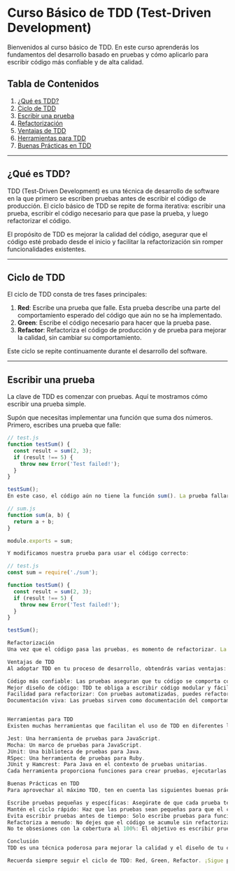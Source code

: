 # Curso Básico de TDD (Test-Driven Development)

Bienvenidos al curso básico de TDD. En este curso aprenderás los fundamentos del desarrollo basado en pruebas y cómo aplicarlo para escribir código más confiable y de alta calidad.

## Tabla de Contenidos

1. [¿Qué es TDD?](#qué-es-tdd)
2. [Ciclo de TDD](#ciclo-de-tdd)
3. [Escribir una prueba](#escribir-una-prueba)
4. [Refactorización](#refactorización)
5. [Ventajas de TDD](#ventajas-de-tdd)
6. [Herramientas para TDD](#herramientas-para-tdd)
7. [Buenas Prácticas en TDD](#buenas-prácticas-en-tdd)

---

## ¿Qué es TDD?

TDD (Test-Driven Development) es una técnica de desarrollo de software en la que primero se escriben pruebas antes de escribir el código de producción. El ciclo básico de TDD se repite de forma iterativa: escribir una prueba, escribir el código necesario para que pase la prueba, y luego refactorizar el código.

El propósito de TDD es mejorar la calidad del código, asegurar que el código esté probado desde el inicio y facilitar la refactorización sin romper funcionalidades existentes.

---

## Ciclo de TDD

El ciclo de TDD consta de tres fases principales:

1. **Red**: Escribe una prueba que falle. Esta prueba describe una parte del comportamiento esperado del código que aún no se ha implementado.
2. **Green**: Escribe el código necesario para hacer que la prueba pase.
3. **Refactor**: Refactoriza el código de producción y de prueba para mejorar la calidad, sin cambiar su comportamiento.

Este ciclo se repite continuamente durante el desarrollo del software.

---

## Escribir una prueba

La clave de TDD es comenzar con pruebas. Aquí te mostramos cómo escribir una prueba simple.

Supón que necesitas implementar una función que suma dos números. Primero, escribes una prueba que falle:

```javascript
// test.js
function testSum() {
  const result = sum(2, 3);
  if (result !== 5) {
    throw new Error('Test failed!');
  }
}

testSum();
En este caso, el código aún no tiene la función sum(). La prueba fallará porque sum() no está definida.

// sum.js
function sum(a, b) {
  return a + b;
}

module.exports = sum;

Y modificamos nuestra prueba para usar el código correcto:

// test.js
const sum = require('./sum');

function testSum() {
  const result = sum(2, 3);
  if (result !== 5) {
    throw new Error('Test failed!');
  }
}

testSum();

Refactorización
Una vez que el código pasa las pruebas, es momento de refactorizar. La refactorización es el proceso de mejorar el diseño del código sin cambiar su funcionalidad. En el ejemplo de la función sum(), podría no ser necesario refactorizar ya que el código es muy simple, pero en proyectos más grandes, este paso es crucial.

Ventajas de TDD
Al adoptar TDD en tu proceso de desarrollo, obtendrás varias ventajas:

Código más confiable: Las pruebas aseguran que tu código se comporta como se espera.
Mejor diseño de código: TDD te obliga a escribir código modular y fácil de probar.
Facilidad para refactorizar: Con pruebas automatizadas, puedes refactorizar el código con confianza, sabiendo que las pruebas asegurarán que no se rompa nada.
Documentación viva: Las pruebas sirven como documentación del comportamiento esperado del código.


Herramientas para TDD
Existen muchas herramientas que facilitan el uso de TDD en diferentes lenguajes de programación. Algunas de las más populares incluyen:

Jest: Una herramienta de pruebas para JavaScript.
Mocha: Un marco de pruebas para JavaScript.
JUnit: Una biblioteca de pruebas para Java.
RSpec: Una herramienta de pruebas para Ruby.
JUnit y Hamcrest: Para Java en el contexto de pruebas unitarias.
Cada herramienta proporciona funciones para crear pruebas, ejecutarlas y verificar los resultados.

Buenas Prácticas en TDD
Para aprovechar al máximo TDD, ten en cuenta las siguientes buenas prácticas:

Escribe pruebas pequeñas y específicas: Asegúrate de que cada prueba tenga un único propósito.
Mantén el ciclo rápido: Haz que las pruebas sean pequeñas para que el ciclo de TDD sea rápido y eficiente.
Evita escribir pruebas antes de tiempo: Solo escribe pruebas para funcionalidades que realmente vayas a implementar.
Refactoriza a menudo: No dejes que el código se acumule sin refactorizarlo.
No te obsesiones con la cobertura al 100%: El objetivo es escribir pruebas que validen las funcionalidades clave, no cubrir cada línea de código.

Conclusión
TDD es una técnica poderosa para mejorar la calidad y el diseño de tu código. Aunque puede parecer un poco desafiante al principio, con la práctica, se convertirá en una parte integral de tu flujo de trabajo y mejorará significativamente tus habilidades de desarrollo.

Recuerda siempre seguir el ciclo de TDD: Red, Green, Refactor. ¡Sigue practicando y mejorando tu proceso de desarrollo con pruebas!

